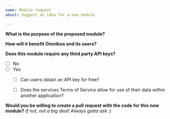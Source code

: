 ```yaml
---
name: Module request
about: Suggest an idea for a new module

---
```


**What is the purpose of the proposed module?**


**How will it benefit Omnibus and its users?**


**Does this module require any third party API keys?**
- [ ] No
- [ ] Yes
    - [ ] Can users obtain an API key for free? 
       
    - [ ] Does the services Terms of Service allow for use of their data within another application?


**Would you be willing to create a pull request with the code for this new module?** _If not, not a big deal! Always gotta ask_ :)
